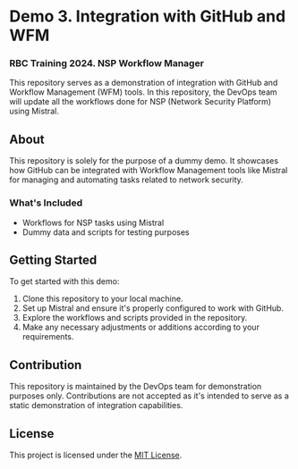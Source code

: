 # Demo 3. Integration with GitHub and WFM
### RBC Training 2024. NSP Workflow Manager

This repository serves as a demonstration of integration with GitHub and Workflow Management (WFM) tools. In this repository, the DevOps team will update all the workflows done for NSP (Network Security Platform) using Mistral.

## About
This repository is solely for the purpose of a dummy demo. It showcases how GitHub can be integrated with Workflow Management tools like Mistral for managing and automating tasks related to network security.

### What's Included
- Workflows for NSP tasks using Mistral
- Dummy data and scripts for testing purposes

## Getting Started
To get started with this demo:
1. Clone this repository to your local machine.
2. Set up Mistral and ensure it's properly configured to work with GitHub.
3. Explore the workflows and scripts provided in the repository.
4. Make any necessary adjustments or additions according to your requirements.

## Contribution
This repository is maintained by the DevOps team for demonstration purposes only. Contributions are not accepted as it's intended to serve as a static demonstration of integration capabilities.

## License
This project is licensed under the [MIT License](LICENSE).
